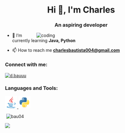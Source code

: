 <h1 align="center">Hi 👋, I'm Charles</h1>
<h3 align="center">An aspiring developer</h3>
<img align="right" alt="coding" width="400" src="https://lastfm.freetls.fastly.net/i/u/500x500/8a9055c30e4de46ee163d1ad5504b4cb.gif">


- 🌱 I’m currently learning **Java, Python**

- 📫 How to reach me **charlesbautista004@gmail.com**

<h3 align="left">Connect with me:</h3>
<p align="left">
<a href="https://instagram.com/d.bauuu" target="blank"><img align="center" src="https://raw.githubusercontent.com/rahuldkjain/github-profile-readme-generator/master/src/images/icons/Social/instagram.svg" alt="d.bauuu" height="30" width="40" /></a>
</p>

<h3 align="left">Languages and Tools:</h3>
<p align="left"> <a href="https://www.java.com" target="_blank" rel="noreferrer"> <img src="https://raw.githubusercontent.com/devicons/devicon/master/icons/java/java-original.svg" alt="java" width="40" height="40"/> </a> <a href="https://www.python.org" target="_blank" rel="noreferrer"> <img src="https://raw.githubusercontent.com/devicons/devicon/master/icons/python/python-original.svg" alt="python" width="40" height="40"/> </a> </p>

<p>&nbsp;<img align="center" src="https://github-readme-stats.vercel.app/api?username=bau04&show_icons=true&locale=en" alt="bau04" /></p>

<img align="left" width="40%" src="https://github-readme-stats.vercel.app/api/top-langs/?username=bau04&layout=compact" />
